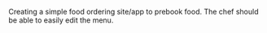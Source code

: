 Creating a simple food ordering site/app to prebook food. 
The chef should be able to easily edit the menu.
